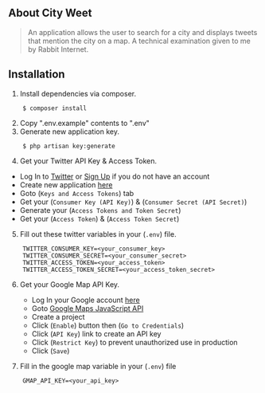 
## About City Weet

>  An application allows the user to search for a city and displays tweets that mention the city on a map. A technical examination given to me by Rabbit Internet.

## Installation

1. Install dependencies via composer.
```
	$ composer install
```
2. Copy ".env.example" contents to ".env"
3. Generate new application key.
```
	$ php artisan key:generate
```
4. Get your Twitter API Key & Access Token.
 * Log In to [Twitter](https://twitter.com) or [Sign Up](https://twitter.com/signup) if you do not have an account
 * Create new application [here](https://apps.twitter.com/app/new)
 * Goto (`Keys and Access Tokens`) tab 
 * Get your (`Consumer Key (API Key)`) & (`Consumer Secret (API Secret)`)
 * Generate your (`Access Tokens and Token Secret`)
 * Get your (`Access Token`) & (`Access Token Secret`)

5. Fill out these twitter variables in your (`.env`) file.
```
	TWITTER_CONSUMER_KEY=<your_consumer_key>
	TWITTER_CONSUMER_SECRET=<your_consumer_secret>
	TWITTER_ACCESS_TOKEN=<your_access_token>
	TWITTER_ACCESS_TOKEN_SECRET=<your_access_token_secret>
```
6. Get your Google Map API Key.

	* Log In your Google account [here](https://console.developers.google.com)
	* Goto [Google Maps JavaScript API](https://console.developers.google.com/apis/api/maps_backend/overview)
	* Create a project
	* Click (`Enable`) button then (`Go to Credentials`)
	* Click (`API Key`) link to create an API key
	* Click (`Restrict Key`) to prevent unauthorized use in production
	* Click (`Save`)

7. Fill in the google map variable in your (`.env`) file
```
	GMAP_API_KEY=<your_api_key>
```